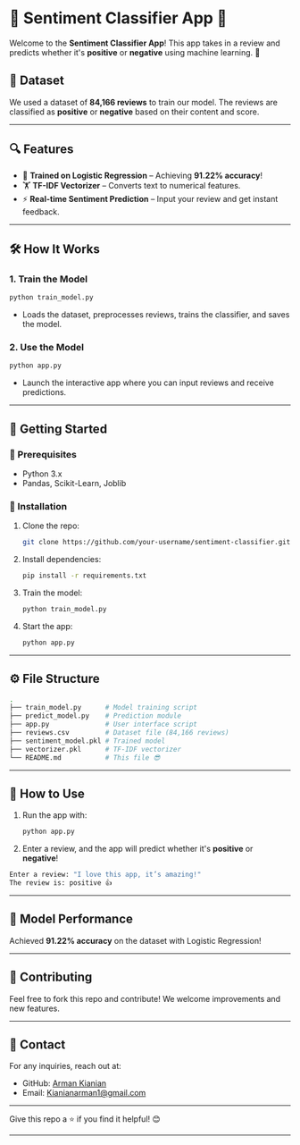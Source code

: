 # 🎉 Sentiment Classifier App 💬

Welcome to the **Sentiment Classifier App**! This app takes in a review and predicts whether it's **positive** or **negative** using machine learning. 🚀

## 📂 Dataset

We used a dataset of **84,166 reviews** to train our model. The reviews are classified as **positive** or **negative** based on their content and score.

---

## 🔍 Features
- 🧠 **Trained on Logistic Regression** – Achieving **91.22% accuracy**!
- 🏋️ **TF-IDF Vectorizer** – Converts text to numerical features.
- ⚡ **Real-time Sentiment Prediction** – Input your review and get instant feedback.

---

## 🛠️ How It Works
### 1. **Train the Model**
```bash
python train_model.py
```
- Loads the dataset, preprocesses reviews, trains the classifier, and saves the model.

### 2. **Use the Model**
```bash
python app.py
```
- Launch the interactive app where you can input reviews and receive predictions.

---

## 🚀 Getting Started

### 🧩 Prerequisites
- Python 3.x
- Pandas, Scikit-Learn, Joblib

### 🔧 Installation
1. Clone the repo:
    ```bash
    git clone https://github.com/your-username/sentiment-classifier.git
    ```
2. Install dependencies:
    ```bash
    pip install -r requirements.txt
    ```
3. Train the model:
    ```bash
    python train_model.py
    ```
4. Start the app:
    ```bash
    python app.py
    ```

---

## ⚙️ File Structure
```bash
.
├── train_model.py      # Model training script
├── predict_model.py    # Prediction module
├── app.py              # User interface script
├── reviews.csv         # Dataset file (84,166 reviews)
├── sentiment_model.pkl # Trained model
├── vectorizer.pkl      # TF-IDF vectorizer
└── README.md           # This file 😎
```

---

## 🤔 How to Use
1. Run the app with:
    ```bash
    python app.py
    ```
2. Enter a review, and the app will predict whether it's **positive** or **negative**!

```bash
Enter a review: "I love this app, it’s amazing!"
The review is: positive 👍
```

---

## 🧠 Model Performance
Achieved **91.22% accuracy** on the dataset with Logistic Regression!

---

## 🌟 Contributing
Feel free to fork this repo and contribute! We welcome improvements and new features.

---

## 📧 Contact
For any inquiries, reach out at:
- GitHub: [Arman Kianian](https://github.com/Armanx200)
- Email: Kianianarman1@gmail.com

---

Give this repo a ⭐ if you find it helpful! 😊

---
